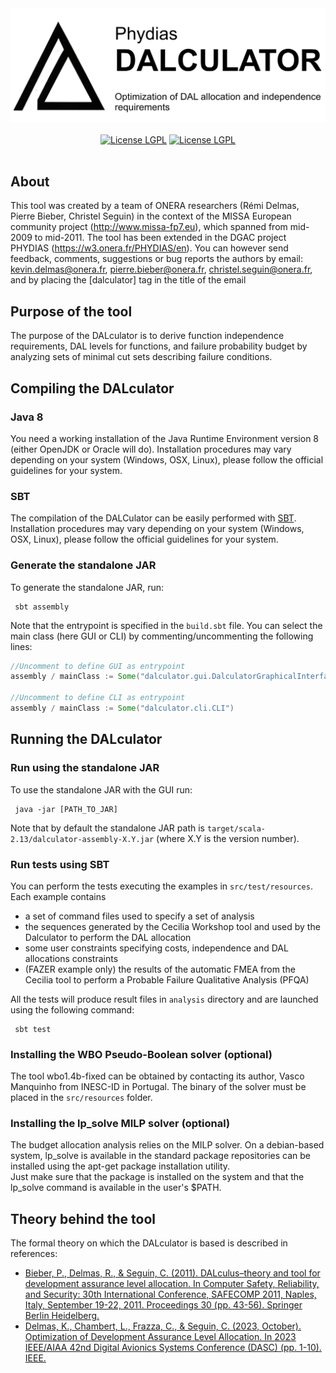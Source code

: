 <div style="text-align: center;">
        <picture>
                <img src="dalculatorLogo.png" alt="Library Banner">
        </picture>
</div>
<br>

<!-- Badge section -->
<div style="text-align: center;">
   <a href="https://github.com/onera/pml-analyzer/blob/master/README.md">
        <img alt="License LGPL" src="https://img.shields.io/badge/scala-2.13.4+-red"></a>
   <a href="https://github.com/onera/pml-analyzer/LICENSE">
        <img alt="License LGPL" src="https://img.shields.io/badge/License-LGPLv2.1-efefef"></a>
</div>
<br>

## About
This tool was created by a team of ONERA researchers (Rémi Delmas, Pierre Bieber, Christel Seguin) in the context of the MISSA European community project (http://www.missa-fp7.eu), which spanned from mid-2009 to mid-2011.
The tool has been extended in the DGAC project PHYDIAS (https://w3.onera.fr/PHYDIAS/en).
You can however send feedback, comments, suggestions or bug reports the authors by email: kevin.delmas@onera.fr, pierre.bieber@onera.fr, christel.seguin@onera.fr, and by placing the  [dalculator] tag in the title of the email
## Purpose of the tool
The purpose of the DALculator is to derive function independence requirements, DAL levels for functions, and failure probability budget by analyzing sets of minimal cut sets describing failure conditions.

## Compiling the DALculator 
### Java 8

You need a working installation of the Java Runtime Environment
version 8 (either OpenJDK or Oracle will do).  Installation procedures
may vary depending on your system (Windows, OSX, Linux), please follow
the official guidelines for your system.

### SBT

The compilation of the DALCulator can be easily performed
with [SBT](https://www.scala-sbt.org/). Installation procedures may vary depending on your system (Windows, OSX, Linux),
please follow the official guidelines for your system.

### Generate the standalone JAR 
To generate the standalone JAR, run:
```sbtshell
 sbt assembly
```

Note that the entrypoint is specified in the `build.sbt` file.
You can select the main class (here GUI or CLI) by commenting/uncommenting the following lines:
```scala
//Uncomment to define GUI as entrypoint
assembly / mainClass := Some("dalculator.gui.DalculatorGraphicalInterface")

//Uncomment to define CLI as entrypoint
assembly / mainClass := Some("dalculator.cli.CLI")
```

## Running the DALculator

### Run using the standalone JAR
To use the standalone JAR with the GUI run:
```shell
 java -jar [PATH_TO_JAR]
```
Note that by default the standalone JAR path is `target/scala-2.13/dalculator-assembly-X.Y.jar` (where X.Y is the version number).

### Run tests using SBT

You can perform the tests executing the examples in `src/test/resources`.
Each example contains 
- a set of command files used to specify a set of analysis
- the sequences generated by the Cecilia Workshop tool and used by the Dalculator to perform the DAL allocation
- some user constraints specifying costs, independence and DAL allocations constraints 
- (FAZER example only) the results of the automatic FMEA from the Cecilia tool to perform a Probable Failure Qualitative Analysis (PFQA)

All the tests will produce result files in `analysis` directory and are launched using the following command:
```shell
 sbt test
```

### Installing the WBO Pseudo-Boolean solver (optional)
The tool wbo1.4b-fixed can be obtained by contacting its author, Vasco Manquinho from INESC-ID in Portugal. 
The binary of the solver must be placed in the `src/resources` folder.

### Installing the lp_solve MILP solver (optional)

The budget allocation analysis relies on the MILP solver.
On a debian-based system, lp_solve is available in the standard package repositories can be  installed using the apt-get package installation utility.  
Just make sure that the package is installed on the system and that the lp_solve command is available in the user's $PATH.


## Theory behind the tool
The formal theory on which the DALculator is based is described in references:
* [Bieber, P., Delmas, R., & Seguin, C. (2011). DALculus–theory and tool for development assurance level allocation. In Computer Safety, Reliability, and Security: 30th International Conference, SAFECOMP 2011, Naples, Italy, September 19-22, 2011. Proceedings 30 (pp. 43-56). Springer Berlin Heidelberg.](https://link.springer.com/content/pdf/10.1007/978-3-642-24270-0_4.pdf)
* [Delmas, K., Chambert, L., Frazza, C., & Seguin, C. (2023, October). Optimization of Development Assurance Level Allocation. In 2023 IEEE/AIAA 42nd Digital Avionics Systems Conference (DASC) (pp. 1-10). IEEE.](https://hal.science/hal-04313961/document)